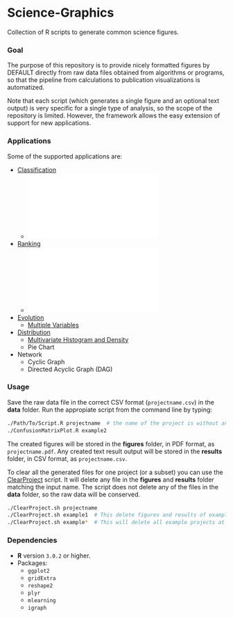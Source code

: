 # Science-Graphics
Collection of R scripts to generate common science figures.

### Goal
The purpose of this repository is to provide nicely formatted figures by DEFAULT directly from raw data files obtained from algorithms or programs, so that the pipeline from calculations to publication visualizations is automatized. 

Note that each script (which generates a single figure and an optional text output) is very specific for a single type of analysis, so the scope of the repository is limited. However, the framework allows the easy extension of support for new applications.

### Applications
Some of the supported applications are:
- [Classification](source/Classification.R)
  - ![Confusion Matrix](figures/example2.pdf)
- [Ranking](source/Ranking.R)
  - ![Precision-Recall Curve](figures/example3.pdf)
- [Evolution](source/Evolution.R)
  - [Multiple Variables](figures/example4.pdf)
- [Distribution](source/Distribution.R)
  - [Multivariate Histogram and Density](figures/example1.pdf)
  - Pie Chart
- Network
  - Cyclic Graph
  - Directed Acyclic Graph (DAG)

### Usage
Save the raw data file in the correct CSV format (`projectname.csv`) in the **data** folder. 
Run the appropiate script from the command line by typing:

```bash
./Path/To/Script.R projectname  # the name of the project is without any extension
./ConfusionMatrixPlot.R example2
```

The created figures will be stored in the **figures** folder, in PDF format, as `projectname.pdf`.
Any created text result output will be stored in the **results** folder, in CSV format, as `projectname.csv`.

To clear all the generated files for one project (or a subset) you can use the [ClearProject](scripts/ClearProject.sh) script. 
It will delete any file in the **figures** and **results** folder matching the input name.
The script does not delete any of the files in the **data** folder, so the raw data will be conserved.

```bash
./ClearProject.sh projectname
./ClearProject.sh example1  # This delete figures and results of example1
./ClearProject.sh example*  # This will delete all example projects at once
```

### Dependencies
- **R** version `3.0.2` or higher.
- Packages: 
  - `ggplot2`
  - `gridExtra`
  - `reshape2`
  - `plyr`
  - `mlearning`
  - `igraph`
